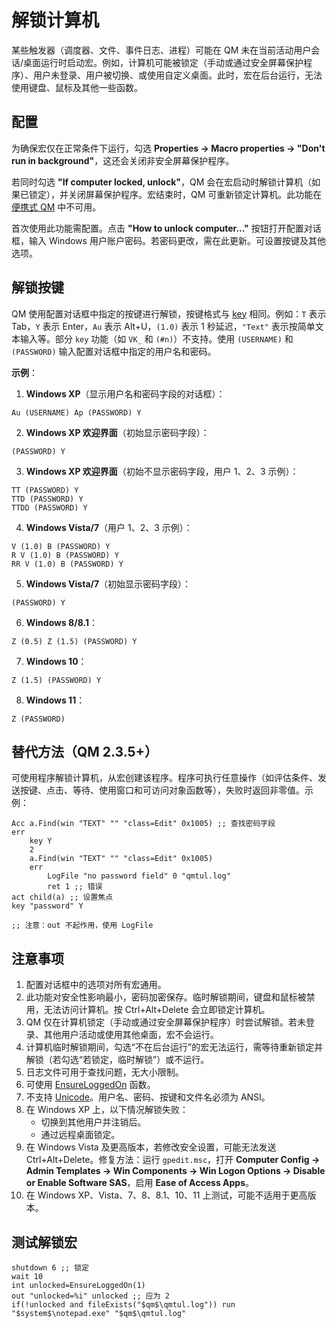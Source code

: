 # 解锁计算机

某些触发器（调度器、文件、事件日志、进程）可能在 QM 未在当前活动用户会话/桌面运行时启动宏。例如，计算机可能被锁定（手动或通过安全屏幕保护程序）、用户未登录、用户被切换、或使用自定义桌面。此时，宏在后台运行，无法使用键盘、鼠标及其他一些函数。

## 配置

为确保宏仅在正常条件下运行，勾选 **Properties -> Macro properties -> "Don't run in background"**，这还会关闭非安全屏幕保护程序。

若同时勾选 **"If computer locked, unlock"**，QM 会在宏启动时解锁计算机（如果已锁定），并关闭屏幕保护程序。宏结束时，QM 可重新锁定计算机。此功能在 [便携式 QM](IDP_PORTABLE.md) 中不可用。

首次使用此功能需配置。点击 **"How to unlock computer..."** 按钮打开配置对话框，输入 Windows 用户账户密码。若密码更改，需在此更新。可设置按键及其他选项。

## 解锁按键

QM 使用配置对话框中指定的按键进行解锁，按键格式与 [key](IDP_KEY.md) 相同。例如：`T` 表示 Tab，`Y` 表示 Enter，`Au` 表示 Alt+U，`(1.0)` 表示 1 秒延迟，`"Text"` 表示按简单文本输入等。部分 `key` 功能（如 `VK_` 和 `(#n)`）不支持。使用 `(USERNAME)` 和 `(PASSWORD)` 输入配置对话框中指定的用户名和密码。

**示例**：

1. **Windows XP**（显示用户名和密码字段的对话框）：

```
Au (USERNAME) Ap (PASSWORD) Y
```

2. **Windows XP 欢迎界面**（初始显示密码字段）：

```
(PASSWORD) Y
```

3. **Windows XP 欢迎界面**（初始不显示密码字段，用户 1、2、3 示例）：

```
TT (PASSWORD) Y
TTD (PASSWORD) Y
TTDD (PASSWORD) Y
```

4. **Windows Vista/7**（用户 1、2、3 示例）：

```
V (1.0) B (PASSWORD) Y
R V (1.0) B (PASSWORD) Y
RR V (1.0) B (PASSWORD) Y
```

5. **Windows Vista/7**（初始显示密码字段）：

```
(PASSWORD) Y
```

6. **Windows 8/8.1**：

```
Z (0.5) Z (1.5) (PASSWORD) Y
```

7. **Windows 10**：

```
Z (1.5) (PASSWORD) Y
```

8. **Windows 11**：

```
Z (PASSWORD)
```

## 替代方法（QM 2.3.5+）

可使用程序解锁计算机，从宏创建该程序。程序可执行任意操作（如评估条件、发送按键、点击、等待、使用窗口和可访问对象函数等），失败时返回非零值。示例：

```qm
Acc a.Find(win "TEXT" "" "class=Edit" 0x1005) ;; 查找密码字段
err
    key Y
    2
    a.Find(win "TEXT" "" "class=Edit" 0x1005)
    err
        LogFile "no password field" 0 "qmtul.log"
        ret 1 ;; 错误
act child(a) ;; 设置焦点
key "password" Y

;; 注意：out 不起作用，使用 LogFile
```

## 注意事项

1. 配置对话框中的选项对所有宏通用。
2. 此功能对安全性影响最小，密码加密保存。临时解锁期间，键盘和鼠标被禁用，无法访问计算机。按 Ctrl+Alt+Delete 会立即锁定计算机。
3. QM 仅在计算机锁定（手动或通过安全屏幕保护程序）时尝试解锁。若未登录、其他用户活动或使用其他桌面，宏不会运行。
4. 计算机临时解锁期间，勾选“不在后台运行”的宏无法运行，需等待重新锁定并解锁（若勾选“若锁定，临时解锁”）或不运行。
5. 日志文件可用于查找问题，无大小限制。
6. 可使用 [EnsureLoggedOn](IDP_QMDLL.md#EnsureLoggedOn) 函数。
7. 不支持 [Unicode](IDP_UNICODE.md)。用户名、密码、按键和文件名必须为 ANSI。
8. 在 Windows XP 上，以下情况解锁失败：
   - 切换到其他用户并注销后。
   - 通过远程桌面锁定。
9. 在 Windows Vista 及更高版本，若修改安全设置，可能无法发送 Ctrl+Alt+Delete。修复方法：运行 `gpedit.msc`，打开 **Computer Config -> Admin Templates -> Win Components -> Win Logon Options -> Disable or Enable Software SAS**，启用 **Ease of Access Apps**。
10. 在 Windows XP、Vista、7、8、8.1、10、11 上测试，可能不适用于更高版本。

## 测试解锁宏

```qm
shutdown 6 ;; 锁定
wait 10
int unlocked=EnsureLoggedOn(1)
out "unlocked=%i" unlocked ;; 应为 2
if(!unlocked and fileExists("$qm$\qmtul.log")) run "$system$\notepad.exe" "$qm$\qmtul.log"
```